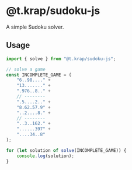 # @t.krap/sudoku-js
A simple Sudoku solver.

## Usage

```javascript
import { solve } from "@t.krap/sudoku-js";

// solve a game
const INCOMPLETE_GAME = (
    "6..98...." +
    "13......." +
    ".976..8.." +
    // --------
    ".5....2.." +
    "8.62.57.9" +
    "..2....8." +
    // --------
    "..3..162." +
    "......397" +
    "....34..8"
);

for (let solution of solve(INCOMPLETE_GAME)) {
    console.log(solution);
}
```
